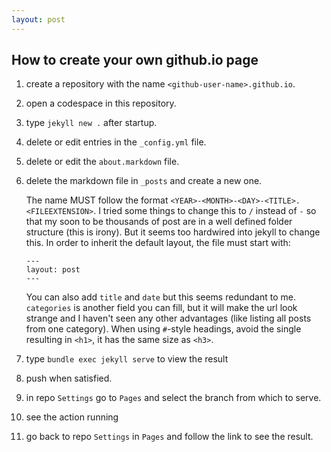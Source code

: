 ```yaml
---
layout: post
---
```

## How to create your own github.io page

1. create a repository with the name `<github-user-name>.github.io`.
1. open a codespace in this repository.
1. type `jekyll new .` after startup.
1. delete or edit entries in the `_config.yml` file.
1. delete or edit the `about.markdown` file.
1. delete the markdown file in `_posts` and create a new one.

    The name MUST follow the format `<YEAR>-<MONTH>-<DAY>-<TITLE>.<FILEEXTENSION>`. I tried some things to change this to `/` instead of `-` so that my soon to be thousands of post are in a well defined folder structure (this is irony). But it seems too hardwired into jekyll to change this. In order to inherit the default layout, the file must start with: 
    ```
    ---
    layout: post
    ---
    ```
    You can also add `title` and `date` but this seems redundant to me. `categories` is another field you can fill, but it will make the url look strange and I haven't seen any other advantages (like listing all posts from one category). When using `#`-style headings, avoid the single resulting in `<h1>`, it has the same size as `<h3>`.
1. type `bundle exec jekyll serve` to view the result
1. push when satisfied.
1. in repo `Settings` go to `Pages` and select the branch from which to serve.
1. see the action running
1. go back to repo `Settings` in `Pages` and follow the link to see the result.
